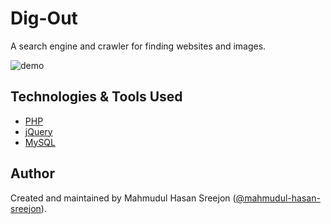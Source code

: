 # Dig-Out

A search engine and crawler for finding websites and images.

![demo](https://raw.githubusercontent.com/mahmudul-hasan-sreejon/notes/main/assets/img/demo.png)

## Technologies & Tools Used

* [PHP](https://www.php.net/)
* [jQuery](https://jquery.com/)
* [MySQL](https://www.mysql.com/)

## Author

Created and maintained by Mahmudul Hasan Sreejon ([@mahmudul-hasan-sreejon](https://mahmudul-hasan-sreejon.com/)).

